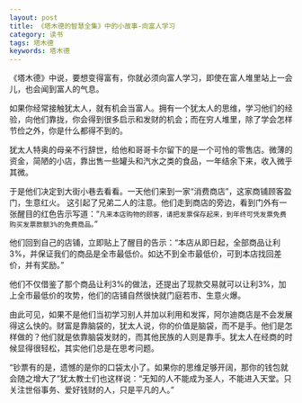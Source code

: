```yaml
---
layout: post
title: 《塔木德的智慧全集》中的小故事-向富人学习
category: 读书
tags: 塔木德
keywords: 塔木德
---
```


《塔木德》中说，要想变得富有，你就必须向富人学习，即使在富人堆里站上一会儿，也会闻到富人的气息。

如果你经常接触犹太人，就有机会当富人。拥有一个犹太人的思维，学习他们的经验，向他们靠拢，你会得到很多启示和发财的机会；而在穷人堆里，除了学会怎样节俭之外，你是什么都得不到的。

犹太人特奥的母亲不行辞世，给他和哥哥卡尔留下的是一个可怜的零售店。微薄的资金，简陋的小店，靠出售一些罐头和汽水之类的食品，一年结余下来，收入微乎其微。

于是他们决定到大街小巷去看看。一天他们来到一家“消费商店”，这家商铺顾客盈门，生意红火。
这引起了兄弟二人的注意。他们走到商店的旁边，看到门外有一张醒目的红色告示写道：“`凡来本店购物的顾客，请把发票保存起来，到年终可凭发票免费购买发票款额3%的免费商品。`”

他们回到自己的店铺，立即贴上了醒目的告示：“本店从即日起，全部商品让利3%，并保证我们的商品是全市最低价。如达不到全市最低价，可到本店找回差价，并有奖励。”

他们不仅借鉴了那个商品让利3%的做法，还提出了现款交易就可以让利3%，加上全市最低价的攻势，他们的店铺自然很快就门庭若市、生意火爆。

由此可见，如果不是他们当初学习别人并加以利用和发挥，阿尔迪商店是不会发展得这么快的。财富是靠脑袋的，犹太人说，你的价值是脑袋，而不是手。他们是怎样做的？他们就是依靠脑袋发财的，而其他民族的人则是靠手。犹太人在经商的时候显得很轻松，其实他们总是在思考问题。

“钞票有的是，遗憾的是你的口袋太小了。如果你的思维足够开阔，那你的钱包就会随之增大了”犹太教士们也这样说：“无知的人不能成为圣人，不能进入天堂。只关注世俗事务、爱好钱财的人，只是平凡的人。”